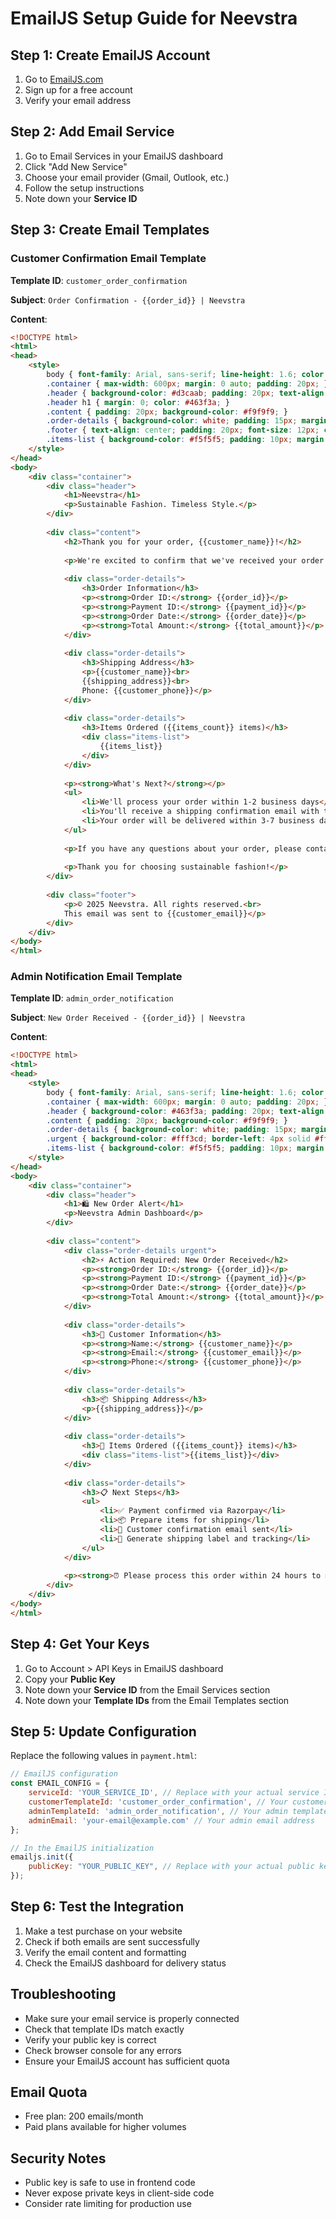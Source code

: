 # EmailJS Setup Guide for Neevstra

## Step 1: Create EmailJS Account
1. Go to [EmailJS.com](https://www.emailjs.com/)
2. Sign up for a free account
3. Verify your email address

## Step 2: Add Email Service
1. Go to Email Services in your EmailJS dashboard
2. Click "Add New Service"
3. Choose your email provider (Gmail, Outlook, etc.)
4. Follow the setup instructions
5. Note down your **Service ID**

## Step 3: Create Email Templates

### Customer Confirmation Email Template
**Template ID**: `customer_order_confirmation`

**Subject**: `Order Confirmation - {{order_id}} | Neevstra`

**Content**:
```html
<!DOCTYPE html>
<html>
<head>
    <style>
        body { font-family: Arial, sans-serif; line-height: 1.6; color: #333; }
        .container { max-width: 600px; margin: 0 auto; padding: 20px; }
        .header { background-color: #d3caab; padding: 20px; text-align: center; }
        .header h1 { margin: 0; color: #463f3a; }
        .content { padding: 20px; background-color: #f9f9f9; }
        .order-details { background-color: white; padding: 15px; margin: 15px 0; border-radius: 5px; }
        .footer { text-align: center; padding: 20px; font-size: 12px; color: #666; }
        .items-list { background-color: #f5f5f5; padding: 10px; margin: 10px 0; }
    </style>
</head>
<body>
    <div class="container">
        <div class="header">
            <h1>Neevstra</h1>
            <p>Sustainable Fashion. Timeless Style.</p>
        </div>
        
        <div class="content">
            <h2>Thank you for your order, {{customer_name}}!</h2>
            
            <p>We're excited to confirm that we've received your order and payment. Here are your order details:</p>
            
            <div class="order-details">
                <h3>Order Information</h3>
                <p><strong>Order ID:</strong> {{order_id}}</p>
                <p><strong>Payment ID:</strong> {{payment_id}}</p>
                <p><strong>Order Date:</strong> {{order_date}}</p>
                <p><strong>Total Amount:</strong> {{total_amount}}</p>
            </div>
            
            <div class="order-details">
                <h3>Shipping Address</h3>
                <p>{{customer_name}}<br>
                {{shipping_address}}<br>
                Phone: {{customer_phone}}</p>
            </div>
            
            <div class="order-details">
                <h3>Items Ordered ({{items_count}} items)</h3>
                <div class="items-list">
                    {{items_list}}
                </div>
            </div>
            
            <p><strong>What's Next?</strong></p>
            <ul>
                <li>We'll process your order within 1-2 business days</li>
                <li>You'll receive a shipping confirmation email with tracking details</li>
                <li>Your order will be delivered within 3-7 business days</li>
            </ul>
            
            <p>If you have any questions about your order, please contact us at support@neevstra.com or reply to this email.</p>
            
            <p>Thank you for choosing sustainable fashion!</p>
        </div>
        
        <div class="footer">
            <p>© 2025 Neevstra. All rights reserved.<br>
            This email was sent to {{customer_email}}</p>
        </div>
    </div>
</body>
</html>
```

### Admin Notification Email Template
**Template ID**: `admin_order_notification`

**Subject**: `New Order Received - {{order_id}} | Neevstra`

**Content**:
```html
<!DOCTYPE html>
<html>
<head>
    <style>
        body { font-family: Arial, sans-serif; line-height: 1.6; color: #333; }
        .container { max-width: 600px; margin: 0 auto; padding: 20px; }
        .header { background-color: #463f3a; padding: 20px; text-align: center; color: white; }
        .content { padding: 20px; background-color: #f9f9f9; }
        .order-details { background-color: white; padding: 15px; margin: 15px 0; border-radius: 5px; border-left: 4px solid #d3caab; }
        .urgent { background-color: #fff3cd; border-left: 4px solid #ffc107; }
        .items-list { background-color: #f5f5f5; padding: 10px; margin: 10px 0; font-family: monospace; }
    </style>
</head>
<body>
    <div class="container">
        <div class="header">
            <h1>🛍️ New Order Alert</h1>
            <p>Neevstra Admin Dashboard</p>
        </div>
        
        <div class="content">
            <div class="order-details urgent">
                <h2>⚡ Action Required: New Order Received</h2>
                <p><strong>Order ID:</strong> {{order_id}}</p>
                <p><strong>Payment ID:</strong> {{payment_id}}</p>
                <p><strong>Order Date:</strong> {{order_date}}</p>
                <p><strong>Total Amount:</strong> {{total_amount}}</p>
            </div>
            
            <div class="order-details">
                <h3>👤 Customer Information</h3>
                <p><strong>Name:</strong> {{customer_name}}</p>
                <p><strong>Email:</strong> {{customer_email}}</p>
                <p><strong>Phone:</strong> {{customer_phone}}</p>
            </div>
            
            <div class="order-details">
                <h3>📦 Shipping Address</h3>
                <p>{{shipping_address}}</p>
            </div>
            
            <div class="order-details">
                <h3>🛒 Items Ordered ({{items_count}} items)</h3>
                <div class="items-list">{{items_list}}</div>
            </div>
            
            <div class="order-details">
                <h3>📋 Next Steps</h3>
                <ul>
                    <li>✅ Payment confirmed via Razorpay</li>
                    <li>📦 Prepare items for shipping</li>
                    <li>📧 Customer confirmation email sent</li>
                    <li>🚚 Generate shipping label and tracking</li>
                </ul>
            </div>
            
            <p><strong>⏰ Please process this order within 24 hours to maintain customer satisfaction.</strong></p>
        </div>
    </div>
</body>
</html>
```

## Step 4: Get Your Keys
1. Go to Account > API Keys in EmailJS dashboard
2. Copy your **Public Key**
3. Note down your **Service ID** from the Email Services section
4. Note down your **Template IDs** from the Email Templates section

## Step 5: Update Configuration
Replace the following values in `payment.html`:

```javascript
// EmailJS configuration
const EMAIL_CONFIG = {
    serviceId: 'YOUR_SERVICE_ID', // Replace with your actual service ID
    customerTemplateId: 'customer_order_confirmation', // Your customer template ID
    adminTemplateId: 'admin_order_notification', // Your admin template ID
    adminEmail: 'your-email@example.com' // Your admin email address
};

// In the EmailJS initialization
emailjs.init({
    publicKey: "YOUR_PUBLIC_KEY", // Replace with your actual public key
});
```

## Step 6: Test the Integration
1. Make a test purchase on your website
2. Check if both emails are sent successfully
3. Verify the email content and formatting
4. Check the EmailJS dashboard for delivery status

## Troubleshooting
- Make sure your email service is properly connected
- Check that template IDs match exactly
- Verify your public key is correct
- Check browser console for any errors
- Ensure your EmailJS account has sufficient quota

## Email Quota
- Free plan: 200 emails/month
- Paid plans available for higher volumes

## Security Notes
- Public key is safe to use in frontend code
- Never expose private keys in client-side code
- Consider rate limiting for production use